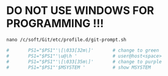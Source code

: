 # DO NOT USE WINDOWS FOR PROGRAMMING !!!

`nano /c/soft/Git/etc/profile.d/git-prompt.sh`

```sh
#       PS1="$PS1"'\[\033[32m\]'       # change to green
#       PS1="$PS1"'\u@\h '             # user@host<space>
#       PS1="$PS1"'\[\033[35m\]'       # change to purple
#       PS1="$PS1"'$MSYSTEM '          # show MSYSTEM
```